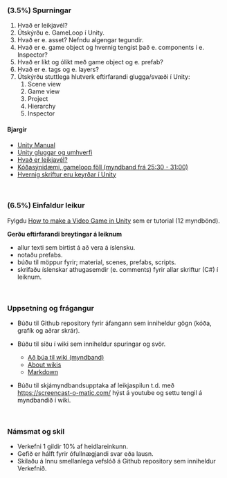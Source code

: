 ### (3.5%) Spurningar 

1. Hvað er leikjavél?
1. Útskýrðu e. GameLoop í Unity. 
1. Hvað er e. asset? Nefndu algengar tegundir.
1. Hvað er e. game object og hvernig tengist það e. components í e. Inspector?
1. Hvað er líkt og ólíkt með game object og e. prefab? 
1. Hvað er e. tags og e. layers? 
1. Útskýrðu stuttlega hlutverk eftirfarandi glugga/svæði í Unity: 
   1. Scene view 
   1. Game view 
   1. Project 
   1. Hierarchy 
   1. Inspector 

#### Bjargir
* [Unity Manual](https://docs.unity3d.com/2018.4/Documentation/Manual/UnityOverview.html)
* [Unity gluggar og umhverfi](https://github.com/GunnarThorunnarson/FORR2GL05DU/wiki/Uppsetning-og-umhverfi)
* [Hvað er leikjavél?](https://unity3d.com/what-is-a-game-engine#getstartedpage)
* [Kóðasýnidæmi, gameloop föll (myndband frá 25:30 - 31:00)](https://learn.unity.com/tutorial/coding-in-unity-for-the-absolute-beginner#5cf19e6dedbc2a38d6e996c2)
* [Hvernig skriftur eru keyrðar í Unity](https://docs.unity3d.com/Manual/ExecutionOrder.html)

<br>

### (6.5%) Einfaldur leikur
Fylgdu [How to make a Video Game in Unity](https://www.youtube.com/playlist?list=PLPV2KyIb3jR53Jce9hP7G5xC4O9AgnOuL)
sem er tutorial (12 myndbönd).<br>

**Gerðu eftirfarandi breytingar á leiknum**
* allur texti sem birtist á að vera á íslensku.
* notaðu prefabs.
* búðu til möppur fyrir; material, scenes, prefabs, scripts.
* skrifaðu íslenskar athugasemdir (e. comments) fyrir allar skriftur (C#) í leiknum.

<br>

### Uppsetning og frágangur 
* Búðu til Github repository fyrir áfangann sem inniheldur gögn (kóða, grafík og aðrar skrár).
* Búðu til síðu í wiki sem inniheldur spuringar og svör.

  * [Að búa til wiki (myndband)](https://www.youtube.com/watch?v=4B0XNThjO0E)
  * [About wikis](https://help.github.com/en/articles/about-wikis)
  * [Markdown](https://guides.github.com/features/mastering-markdown/)

* Búðu til skjámyndbandsupptaka af leikjaspilun t.d. með https://screencast-o-matic.com/ hýst á youtube og settu tengil á myndbandið í wiki. 

<br>

### Námsmat og skil
* Verkefni 1 gildir 10% af heidlareinkunn.
* Gefið er hálft fyrir ófullnægjandi svar eða lausn.
* Skilaðu á Innu smellanlega vefslóð á Github repository sem inniheldur Verkefnið.

